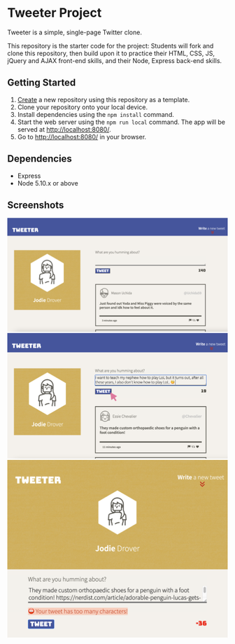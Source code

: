 # Tweeter Project

Tweeter is a simple, single-page Twitter clone.

This repository is the starter code for the project: Students will fork and clone this repository, then build upon it to practice their HTML, CSS, JS, jQuery and AJAX front-end skills, and their Node, Express back-end skills.

## Getting Started

1. [Create](https://docs.github.com/en/repositories/creating-and-managing-repositories/creating-a-repository-from-a-template) a new repository using this repository as a template.
2. Clone your repository onto your local device.
3. Install dependencies using the `npm install` command.
3. Start the web server using the `npm run local` command. The app will be served at <http://localhost:8080/>.
4. Go to <http://localhost:8080/> in your browser.

## Dependencies

- Express
- Node 5.10.x or above

## Screenshots
!["Screenshot of a composed tweet"](https://github.com/droverj/tweeter/blob/master/docs/composed-tweet.png?raw=true)
!["Screenshot of a new tweet"](https://github.com/droverj/tweeter/blob/master/docs/new-tweet.png?raw=true)
!["Screenshot of an error message"](https://github.com/droverj/tweeter/blob/master/docs/error-message.png?raw=true)